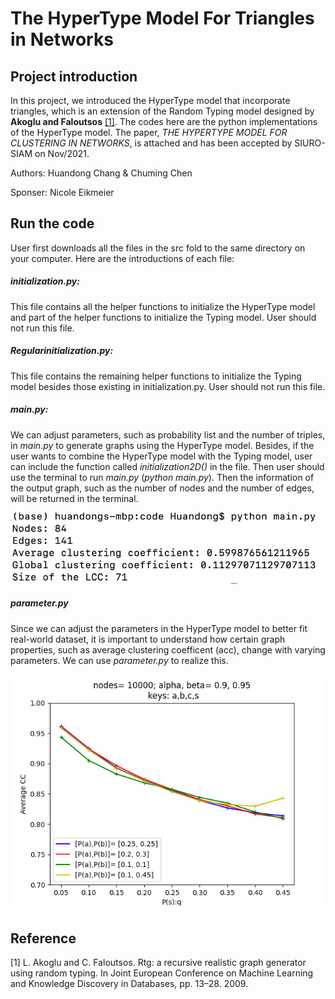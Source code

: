 # The HyperType Model For Triangles in Networks
## Project introduction
In this project, we introduced the HyperType model that incorporate triangles, which is an extension of the Random Typing model designed by **Akoglu and Faloutsos** [[1]](#1). The codes here are the python implementations of the HyperType model. The paper, *THE HYPERTYPE MODEL FOR CLUSTERING IN NETWORKS*, is attached and has been accepted by SIURO-SIAM on Nov/2021.

Authors: Huandong Chang & Chuming Chen

Sponser: Nicole Eikmeier


## Run the code

User first downloads all the files in the src fold to the same directory on your computer. Here are the introductions of each file:

##### initialization.py:

This file contains all the helper functions to initialize the HyperType model and part of the helper functions to initialize the Typing model. User should not run this file.

##### Regularinitialization.py:

This file contains the remaining helper functions to initialize the Typing model besides those existing in initialization.py. User should not run this file.

##### main.py:

We can adjust parameters, such as probability list and the number of triples, in *main.py* to generate graphs using the HyperType model. Besides, if the user wants to combine the HyperType model with the Typing model, user can include the function called *initialization2D()* in the file. Then user should use the terminal to run *main.py* (*python main.py*). Then the information of the output graph, such as the number of nodes and the number of edges, will be returned in the terminal.

![](demos/demo1.png)

##### parameter.py

Since we can adjust the parameters in the HyperType model to better fit real-world dataset, it is important to understand how certain graph properties, such as average clustering coefficent (acc), change with varying parameters. We can use *parameter.py* to realize this. 

![](demos/demo2.png)


## Reference
<a id="1">[1]</a> 
L. Akoglu and C. Faloutsos. Rtg: a recursive realistic graph generator using random typing. In Joint European Conference on Machine Learning and Knowledge Discovery in Databases, pp. 13–28. 2009.
